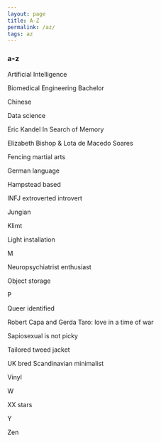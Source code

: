 ```yaml
---
layout: page
title: A-Z
permalink: /az/
tags: az
---
```


### a-z

Artificial Intelligence

Biomedical Engineering Bachelor

Chinese

Data science

Eric Kandel In Search of Memory

Elizabeth Bishop & Lota de Macedo Soares

Fencing martial arts

German language

Hampstead based

INFJ extroverted introvert

Jungian

Klimt

Light installation

M

Neuropsychiatrist enthusiast

Object storage

P

Queer identified

Robert Capa and Gerda Taro: love in a time of war

Sapiosexual is not picky

Tailored tweed jacket

UK bred Scandinavian minimalist

Vinyl

W

XX stars

Y

Zen
